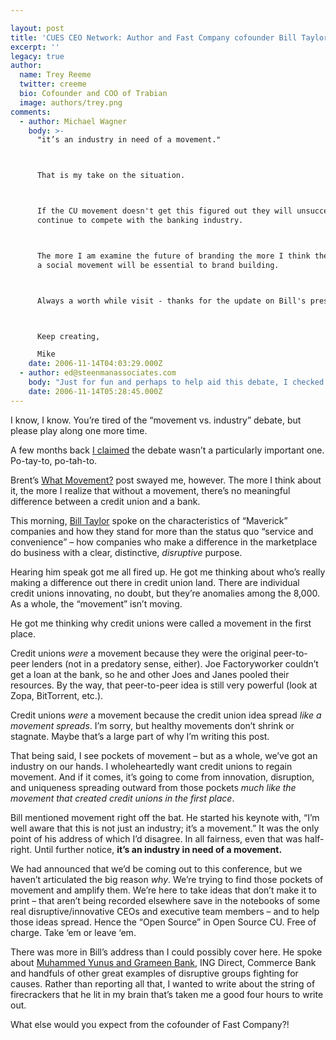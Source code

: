 ```yaml
---

layout: post
title: 'CUES CEO Network: Author and Fast Company cofounder Bill Taylor'
excerpt: ''
legacy: true
author:
  name: Trey Reeme
  twitter: creeme
  bio: Cofounder and COO of Trabian
  image: authors/trey.png
comments:
  - author: Michael Wagner
    body: >-
      "it’s an industry in need of a movement."



      That is my take on the situation.



      If the CU movement doesn't get this figured out they will unsuccessfully
      continue to compete with the banking industry.



      The more I am examine the future of branding the more I think the traits of
      a social movement will be essential to brand building.



      Always a worth while visit - thanks for the update on Bill's presentation.



      Keep creating,

      Mike
    date: 2006-11-14T04:03:29.000Z
  - author: ed@steenmanassociates.com
    body: "Just for fun and perhaps to help aid this debate, I checked the definition of \"movement\".  wordreference.com had two that seemed to fit.\r\n\r\n1.  (Movement, social movement, front.)\r\nA group of people with a common ideology who try together to achieve certain general goals; (\"he was a charter member of the movement\"; \"politicians have to respect a mass movement\"; \"he led the national liberation front\")\r\n\r\n2.  (Campaign, cause, crusade, drive, movement, effort.)  A series of actions advancing a principle or tending toward a particular end; (\"he supported populist campaigns\"; \"they worked in the cause of world peace\"; \"the team was ready for a drive toward the pennant\"; \"the movement to end slavery\"\r\n\r\nAre Credit Unions a group of people with a common ideology who together TRY to acheive certain GENERAL goals?\r\n\r\nDo CU's take actions ADVANCING a PRINCIPLE or TENDING toward a particular end?\r\n\r\nIt's ain't perfect.  But it IS a movement.\r\n"
    date: 2006-11-14T05:28:45.000Z
---
```


<p>I know, I know.  You&#8217;re tired of the &#8220;movement vs. industry&#8221; debate, but please play along one more time.</p>
<p>A few months back <a href="http://www.opensourcecu.com/articles/2006/08/01/open-source-cu-podcast-issue-1">I claimed</a> the debate wasn&#8217;t a particularly important one.  Po-tay-to, po-tah-to.</p>
<p>Brent&#8217;s <a href="http://www.opensourcecu.com/articles/2006/10/04/what-movement">What Movement?</a> post swayed me, however.  The more I think about it, the more I realize that without a movement, there&#8217;s no meaningful difference between a credit union and a bank.</p>
<p>This morning, <a href="http://www.mavericksatwork.com/">Bill Taylor</a> spoke on the characteristics of &#8220;Maverick&#8221; companies and how they stand for more than the status quo &#8220;service and convenience&#8221; &#8211; how companies who make a difference in the marketplace do business with a clear, distinctive, <em>disruptive</em> purpose.</p>
<p>Hearing him speak got me all fired up.  He got me thinking about who&#8217;s really making a difference out there in credit union land.  There are individual credit unions innovating, no doubt, but they&#8217;re anomalies among the 8,000.  As a whole, the &#8220;movement&#8221; isn&#8217;t moving.</p>
<p>He got me thinking why credit unions were called a movement in the first place.</p>
<p>Credit unions <em>were</em> a movement because they were the original peer-to-peer lenders (not in a predatory sense, either).  Joe Factoryworker couldn&#8217;t get a loan at the bank, so he and other Joes and Janes pooled their resources.  By the way, that peer-to-peer idea is still very powerful (look at Zopa, BitTorrent, etc.).</p>
<p>Credit unions <em>were</em> a movement because the credit union idea spread <em>like a movement spreads</em>.  I&#8217;m sorry, but healthy movements don&#8217;t shrink or stagnate.  Maybe that&#8217;s a large part of why I&#8217;m writing this post.</p>
<p>That being said, I see pockets of movement &#8211; but as a whole, we&#8217;ve got an industry on our hands.  I wholeheartedly want credit unions to regain movement.  And if it comes, it&#8217;s going to come from innovation, disruption, and uniqueness spreading outward from those pockets <em>much like the movement that created credit unions in the first place</em>.</p>
<p>Bill mentioned movement right off the bat.  He started his keynote with, &#8220;I&#8217;m well aware that this is not just an industry; it&#8217;s a movement.&#8221;  It was the only point of his address of which I&#8217;d disagree.  In all fairness, even that was half-right.  Until further notice, <strong>it&#8217;s an industry in need of a movement.</strong></p>
<p>We had announced that we&#8217;d be coming out to this conference, but we haven&#8217;t articulated the big reason <em>why</em>.  We&#8217;re trying to find those pockets of movement and amplify them.  We&#8217;re here to take ideas that don&#8217;t make it to print &#8211; that aren&#8217;t being recorded elsewhere save in the notebooks of some real disruptive/innovative CEOs and executive team members &#8211; and to help those ideas spread.  Hence the &#8220;Open Source&#8221; in Open Source CU.  Free of charge.  Take &#8216;em or leave &#8216;em.</p>
<p>There was more in Bill&#8217;s address than I could possibly cover here.  He spoke about <a href="http://www.opensourcecu.com/articles/2006/10/13/grameen-bank-founder-wins-nobel-prize">Muhammed Yunus and Grameen Bank</a>, <span class="caps">ING</span> Direct, Commerce Bank and handfuls of other great examples of disruptive groups fighting for causes.  Rather than reporting all that, I wanted to write about the string of firecrackers that he lit in my brain that&#8217;s taken me a good four hours to write out.</p>
<p>What else would you expect from the cofounder of Fast Company?!</p>